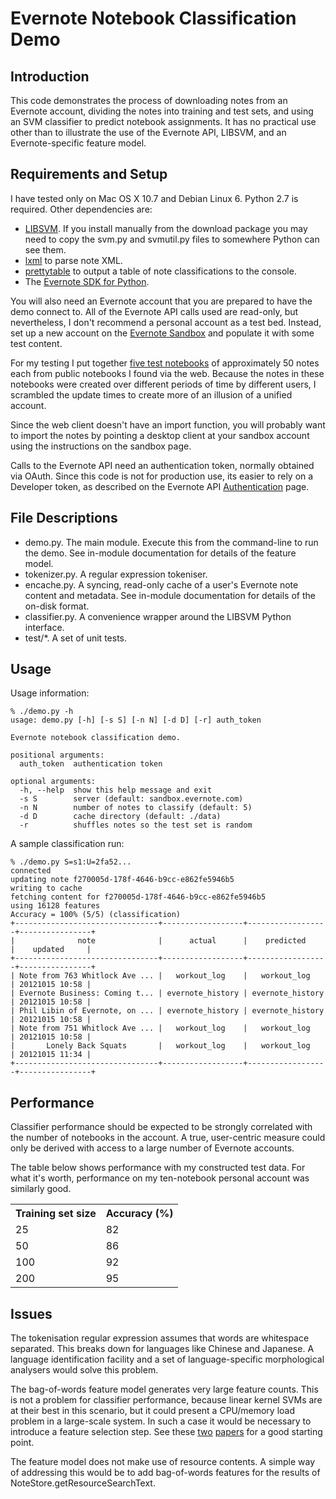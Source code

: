 Evernote Notebook Classification Demo
=====================================

Introduction
------------

This code demonstrates the process of downloading notes from an Evernote account, dividing the notes into training and test sets, and using an SVM classifier to predict notebook assignments. It has no practical use other than to illustrate the use of the Evernote API, LIBSVM, and an Evernote-specific feature model.

Requirements and Setup
----------------------

I have tested only on Mac OS X 10.7 and Debian Linux 6. Python 2.7 is required. Other dependencies are:

* [LIBSVM](http://www.csie.ntu.edu.tw/~cjlin/libsvm/). If you install manually from the download package you may need to copy the svm.py and svmutil.py files to somewhere Python can see them.
* [lxml](http://lxml.de/index.html) to parse note XML.
* [prettytable](http://code.google.com/p/prettytable/) to output a table of note classifications to the console.
* The [Evernote SDK for Python](https://github.com/evernote/evernote-sdk-python).

You will also need an Evernote account that you are prepared to have the demo connect to. All of the Evernote API calls used are read-only, but nevertheless, I don't recommend a personal account as a test bed. Instead, set up a new account on the [Evernote Sandbox](http://dev.evernote.com/documentation/cloud/chapters/Testing.php) and populate it with some test content.

For my testing I put together [five test notebooks](http://www.burford.co/test_notebooks.tgz) of approximately 50 notes each from public notebooks I found via the web. Because the notes in these notebooks were created over different periods of time by different users, I scrambled the update times to create more of an illusion of a unified account.

Since the web client doesn't have an import function, you will probably want to import the notes by pointing a desktop client at your sandbox account using the instructions on the sandbox page.

Calls to the Evernote API need an authentication token, normally obtained via OAuth. Since this code is not for production use, its easier to rely on a Developer token, as described on the Evernote API [Authentication](http://dev.evernote.com/documentation/cloud/chapters/Authentication.php) page.

File Descriptions
-----------------

* demo.py. The main module. Execute this from the command-line to run the demo. See in-module documentation for details of the feature model.
* tokenizer.py. A regular expression tokeniser.
* encache.py. A syncing, read-only cache of a user's Evernote note content and metadata. See in-module documentation for details of the on-disk format.
* classifier.py. A convenience wrapper around the LIBSVM Python interface.
* test/*. A set of unit tests.

Usage
-----

Usage information:

	% ./demo.py -h
	usage: demo.py [-h] [-s S] [-n N] [-d D] [-r] auth_token

	Evernote notebook classification demo.

	positional arguments:
	  auth_token  authentication token

	optional arguments:
	  -h, --help  show this help message and exit
	  -s S        server (default: sandbox.evernote.com)
	  -n N        number of notes to classify (default: 5)
	  -d D        cache directory (default: ./data)
	  -r          shuffles notes so the test set is random

A sample classification run:

	% ./demo.py S=s1:U=2fa52...
	connected
	updating note f270005d-178f-4646-b9cc-e862fe5946b5
	writing to cache
	fetching content for f270005d-178f-4646-b9cc-e862fe5946b5
	using 16128 features
	Accuracy = 100% (5/5) (classification)
	+--------------------------------+------------------+------------------+----------------+
	|              note              |      actual      |    predicted     |    updated     |
	+--------------------------------+------------------+------------------+----------------+
	| Note from 763 Whitlock Ave ... |   workout_log    |   workout_log    | 20121015 10:58 |
	| Evernote Business: Coming t... | evernote_history | evernote_history | 20121015 10:58 |
	| Phil Libin of Evernote, on ... | evernote_history | evernote_history | 20121015 10:58 |
	| Note from 751 Whitlock Ave ... |   workout_log    |   workout_log    | 20121015 10:58 |
	|       Lonely Back Squats       |   workout_log    |   workout_log    | 20121015 11:34 |
	+--------------------------------+------------------+------------------+----------------+

Performance
-----------

Classifier performance should be expected to be strongly correlated with the number of notebooks in the account. A true, user-centric measure could only be derived with access to a large number of Evernote accounts.

The table below shows performance with my constructed test data. For what it's worth, performance on my ten-notebook personal account was similarly good.

<table>
	<tr><th>Training set size</th><th>Accuracy (%)</th></tr>
	<tr><td>25</td><td>82</td></tr>
	<tr><td>50</td><td>86</td></tr>
	<tr><td>100</td><td>92</td></tr>
	<tr><td>200</td><td>95</td></tr>
</table>

Issues
------

The tokenisation regular expression assumes that words are whitespace separated. This breaks down for languages like Chinese and Japanese. A language identification facility and a set of language-specific morphological analysers would solve this problem.

The bag-of-words feature model generates very large feature counts. This is not a problem for classifier performance, because linear kernel SVMs are at their best in this scenario, but it could present a CPU/memory load problem in a large-scale system. In such a case it would be necessary to introduce a feature selection step. See these [two](http://jmlr.csail.mit.edu/papers/volume3/forman03a/forman03a_full.pdf) [papers](http://www.hpl.hp.com/techreports/2004/HPL-2004-86.pdf) for a good starting point.

The feature model does not make use of resource contents. A simple way of addressing this would be to add bag-of-words features for the results of NoteStore.getResourceSearchText.
